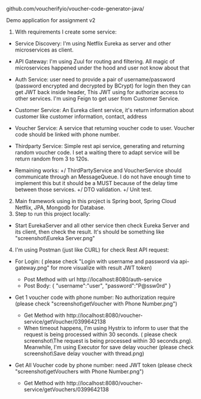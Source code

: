 github.com/voucherifyio/voucher-code-generator-java/

Demo application for assignment v2

1. With  requirements I create some service:
- Service Discovery: I'm using Netflix Eureka as server and other microservices as client.
- API Gateway: I'm using Zuul for routing and filtering. All magic of microservices happened under the hood and user not
  know about that
- Auth Service: user need to provide a pair of username/password (password encrypted and decrypted by BCrypt) for login 
  then they can get JWT back inside header, This JWT using for authorize access to other services. I'm using Feign to get 
  user from Customer Service.
- Customer Service: An Eureka client service, it's return information about customer like customer information, contact, address
- Voucher Service: A service that returning voucher code to user. Voucher code should be linked with phone number.
- Thirdparty Service: Simple rest api service, generating and returning random voucher code. I set a waiting there to 
  adapt service will be return random from 3 to 120s.

- Remaining works:
  +/ ThirdPartyService and VoucherService should communicate through an MessageQueue. I do not have enough
  time to implement this but it should be a MUST because of the delay time between those services.
  +/ DTO validation.
  +/ Unit test.
2. Main framework using in this project is Spring boot, Spring Cloud Netflix, JPA, Mongodb for Database.
3. Step to run this project locally:
- Start EurekaServer and all other service then check Eureka Server and its client, then check the result. It's should be 
  something like "screenshot\Eureka Server.png"
4. I'm using Postman (just like CURL) for check Rest API request:
- For Login: ( please check "Login with username and password via api-gateway.png" for more visualize with result JWT token)
   + Post Method with url http://localhost:8080/auth-service
   + Post Body:
     {
       "username":"user",
       "password":"P@ssw0rd"
     }
- Get 1 voucher code with phone number: No authorization require (please check "screenshot\getVoucher with Phone Number.png")
   + Get Method with http://localhost:8080/voucher-service/getVoucher/0399642138
   + When timeout happens, I'm using Hystrix to inform to user that the request is being processed within 30 seconds. ( please 
     check screenshot\The request is being processed within 30 seconds.png). Meanwhile, I'm using Executor for save delay voucher 
     (please check screenshot\Save delay voucher with thread.png)
     
- Get All Voucher code by phone number: need JWT token (please check "screenshot\getVouchers with Phone Number.png")
   + Get Method with http://localhost:8080/voucher-service/getVouchers/0399642138

